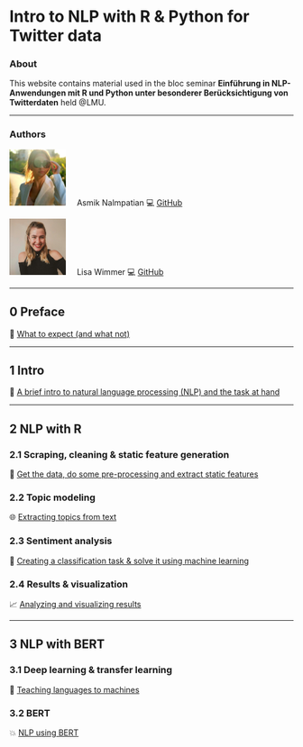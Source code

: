 # Intro to NLP with R & Python for Twitter data
### About

This website contains material used in the bloc seminar **Einführung in NLP-Anwendungen mit R und Python unter besonderer Berücksichtigung von Twitterdaten** held @LMU.

***

### Authors

<img src="figures/bild_asmik.jfif" width="100" height="100"> &nbsp; &nbsp; Asmik Nalmpatian 💻 [GitHub](https://github.com/asmiknalmpatian)

<img src="figures/bild_lisa.PNG" width="100" height="100"> &nbsp; &nbsp; Lisa Wimmer 💻 [GitHub](https://github.com/lisa-wm)

***

## **0 Preface**
<!-- [Contents](pages/0_preface.html) -->
🧭 [What to expect (and what not)](0_preface.html)

***

## **1 Intro**
💬 [A brief intro to natural language processing (NLP) and the task at hand](1_intro.html)

***

## **2 NLP with R**
### **2.1 Scraping, cleaning & static feature generation**
💼 [Get the data, do some pre-processing and extract static features](2_1_scraping_static.html)

### **2.2 Topic modeling**
🌐 [Extracting topics from text](template.html)

### **2.3 Sentiment analysis**
🚀 [Creating a classification task & solve it using machine learning](template.html)

### **2.4 Results & visualization**
📈 [Analyzing and visualizing results](template.html)

***

## **3 NLP with BERT**
### **3.1 Deep learning & transfer learning**
🧠 [Teaching languages to machines](template.html)

### **3.2 BERT**
💥 [NLP using BERT](template.html)
